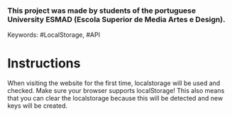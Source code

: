 ### This project was made by students of the portuguese University ESMAD (Escola Superior de Media Artes e Design).
Keywords: #LocalStorage, #API

# Instructions
When visiting the website for the first time, localstorage will be used and checked. Make sure your browser supports localStorage! This also means that you can clear the localstorage because this will be detected and new keys will be created.
